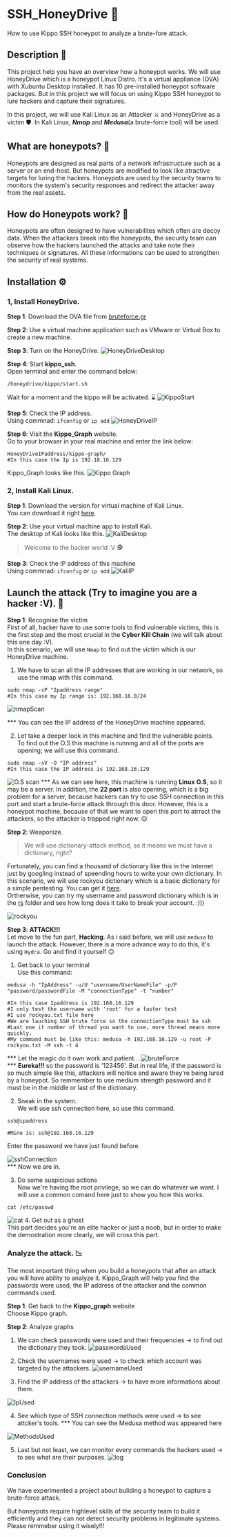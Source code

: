 # SSH_HoneyDrive :honeybee:
How to use Kippo SSH honeypot to analyze a brute-fore attack.
## Description :page_with_curl:
This project help you have an overview how a honeypot works. We will use HoneyDrive 
which is a honeypot Linux Distro. It's a virtual appliance (OVA) with Xubuntu Desktop
installed. It has 10 pre-installed honeypot software packages. But in this project 
we will focus on using Kippo SSH honeypot to lure hackers and capture their signatures.

In this project, we will use Kali Linux as an Attacker :crossed_swords: and HoneyDrive 
as a victim :shield:. In Kali Linux, **_Nmap_** and **_Medusa_**(a brute-force tool) will 
be used.

## What are honeypots? :honey_pot:
Honeypots are designed as real parts of a network infrastructure such as 
a server or an end-host. But honeypots are modified to look like atractive targets for luring the hackers. Honeypots are used by the security teams to monitors the system's security responses and redirect 
the attacker away from the real assets. 

## How do Honeypots work? :open_file_folder:
Honeypots are often designed to have vulnerabilites which often are decoy data. When the attackers break into the honeypots, the security team can observe how the hackers launched the attacks and take note their 
techniques or signatures. All these informations can be used to strengthen the security of real systems.  

## Installation :gear:

### 1, Install HoneyDrive.
**Step 1**: Download the OVA file from [bruteforce.gr](https://sourceforge.net/projects/honeydrive/) 

**Step 2**: Use a virtual machine application such as VMware or Virtual Box to create a new machine.

**Step 3**: Turn on the HoneyDrive.
![HoneyDriveDesktop](Pic/HoneyDriveDesktop.png)

**Step 4**: Start __kippo_ssh__.  
Open terminal and enter the command below: 
```
/honeydrive/kippo/start.sh
```
Wait for a moment and the kippo will be activated. :hourglass:
![KippoStart](Pic/StartKippo.png) 

**Step 5**: Check the IP address.  
Using commnad: `ifconfig` or `ip add` 
![HoneyDriveIP](Pic/HoneyDriveIP.png)

**Step 6**: Visit the __Kippo_Graph__ website.  
Go to your browser in your real machine and enter the link below: 
```
HoneyDriveIPaddress/kippo-graph/
#In this case the Ip is 192.18.16.129
```
Kippo_Graph looks like this. 
![Kippo Graph](Pic/Kippo_graph.png)

### 2, Install Kali Linux.
**Step 1**: Download the version for virtual machine of Kali Linux.  
You can download it right [here](https://www.kali.org/get-kali/#kali-platforms). 

**Step 2**: Use your virtual machine app to install Kali.  
The desktop of Kali looks like this. 
![KaliDesktop](Pic/KaliDesktop.png)
> Welcome to the hacker world :V :detective:

**Step 3**: Check the IP address of this machine  
Using commnad: `ifconfig` or `ip add` 
![KaliIP](Pic/KaliIp.png)

## Launch the attack (Try to imagine you are a hacker :V). :boxing_glove:
**Step 1**: Recognise the victim  
First of all, hacker have to use some tools to find vulnerable victims, this 
is the first step and the most crucial in the **__Cyber Kill Chain__** (we will talk about this one day :V).  
In this scenario, we will use `Nmap` to find out the victim which is our HoneyDrive machine.  

1. We have to scan all the IP addresses that are working in our network, so use the nmap with this command. 
``` 
sudo nmap -sP "Ipaddress range" 
#In this case my Ip range is: 192.168.16.0/24
```
![nmapScan](Pic/nmapScan.png)

*** You can see the IP address of the HoneyDrive machine appeared.  

2. Let take a deeper look in this machine and find the vulnerable points.   
To find out the O.S this machine is running and all of the ports are opening; we will use this command.
``` 
sudo nmap -sV -O "IP address" 
#In this case the IP address is 192.168.16.129
```
![O.S scan](Pic/PortsAndO.Sscan.png)
*** As we can see here, this machine is running __Linux O.S__, so it may be a server. In addition, 
the __22 port__ is also opening, which is a big problem for a server, because hackers can try to use SSH 
connection in this port and start a brute-force attack through this door. However, this is a honeypot machine, because
of that we want to open this port to atrract the attackers, so the attacker is trapped right now. :wink:

**Step 2**: Weaponize.  
>We will use dictionary-attack method, so it means we must have a dictionary, right?
>
Fortunately, you can find a thousand of dictionary like this in the Internet just by googling instead of speending hours to write
your own dictionary. In this scenario, we will use rockyou dictionary which is a basic dictionary for a simple pentesting. You can get it [here](https://github.com/praetorian-inc/Hob0Rules/tree/master).  
Ortherwise, you can try my username and password dictionary which is in the [rs](rs) folder and see how long does it take to break your account. :)))

![rockyou](Pic/rockyou.png)

**Step 3**: **__ATTACK!!!__**  
Let move to the fun part, **Hacking**. As i said before, we will use `medusa` to launch the attack. However, 
there is a more advance way to do this, it's using `Hydra`. Go and find it yourself :wink:    
1. Get back to your terminal  
Use this command: 
```
medusa -h "IpAddress" -u/U "username/UserNameFile" -p/P "password/passwordFile -M "connectionType" -t "number"

#In this case Ipaddress is 192.168.16.129
#I only test the username with 'root' for a faster test
#I use rockyou.txt file here 
#We are lauching SSH brute force so the connectionType must be ssh 
#Last one it number of thread you want to use, more thread means more quickly. 
#My command must be like this: medusa -h 192.168.16.129 -u root -P rockyou.txt -M ssh -t 4
```
*** Let the magic do it own work and patient... 
 ![bruteForce](Pic/bruteForce.png)  
*** **Eureka!!!** so the password is '123456'. But in real life, if the password is so much simple like this, attackers
will noitice and aware they're being lured by a honeypot. So remmember to use medium strength password and it must be in the middle or last of the dictionary. 

2. Sneak in the system.  
We will use ssh connection here, so use this command.   
```
ssh@ipaddress 

#Mine is: ssh@192.168.16.129
```
Enter the password we have just found before. 

![sshConnection](Pic/sshConnection.png)  
*** Now we are in.

3. Do some suspicious actions  
Now we're having the root privilege, so we can do whatever we want. I will use a common comand here just to show you how this works. 
```
cat /etc/passwd 
```
![cat](Pic/catetc.png)
4. Get out as a ghost  
This part decides you're an elite hacker or just a noob, but in order to make the demostration more clearly, we will cross this part.

### Analyze the attack. :chart_with_downwards_trend:  
The most important thing when you build a honeypots that after an attack you will have ability to analyze it. 
Kippo_Graph will help you find the passwords were used, the IP address of the attacker and the common commands used. 

**Step 1**: Get back to the __Kippo_graph__ website  
Choose Kippo graph. 

**Step 2**: Analyze graphs 
1. We can check passwords were used and their frequencies -> to find out the dictionary they took. 
![passwordsUsed](Pic/passwordUsed.png)  

2. Check the usernames were used -> to check which account was targeted by the attackers.
![usernameUsed](Pic/usernameUsed.png)

3. Find the IP address of the attackers -> to have more informations about them. 

![IpUsed](Pic/IpUsed.png)

4. See which type of SSH connection methods were used ->
to see attcker's tools. 
*** You can see the Medusa method was appeared here 

![MethodsUsed](Pic/MethodUsed.png)

5. Last but not least, we can monitor every commands the hackers used -> to see what are their purposes. 
![log](Pic/log.png)

### Conclusion
We have experimented a project about buliding a honeypot to capture a brute-force attack.   

But honeypots require highlevel skills of the security team to build it efficiently and they can not detect security problems in legitimate systems. Please remmeber using it wisely!!! 











